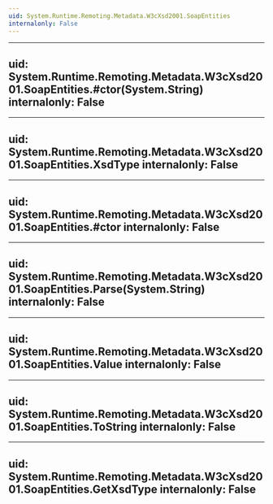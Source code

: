 ```yaml
---
uid: System.Runtime.Remoting.Metadata.W3cXsd2001.SoapEntities
internalonly: False
---
```


---
uid: System.Runtime.Remoting.Metadata.W3cXsd2001.SoapEntities.#ctor(System.String)
internalonly: False
---

---
uid: System.Runtime.Remoting.Metadata.W3cXsd2001.SoapEntities.XsdType
internalonly: False
---

---
uid: System.Runtime.Remoting.Metadata.W3cXsd2001.SoapEntities.#ctor
internalonly: False
---

---
uid: System.Runtime.Remoting.Metadata.W3cXsd2001.SoapEntities.Parse(System.String)
internalonly: False
---

---
uid: System.Runtime.Remoting.Metadata.W3cXsd2001.SoapEntities.Value
internalonly: False
---

---
uid: System.Runtime.Remoting.Metadata.W3cXsd2001.SoapEntities.ToString
internalonly: False
---

---
uid: System.Runtime.Remoting.Metadata.W3cXsd2001.SoapEntities.GetXsdType
internalonly: False
---
